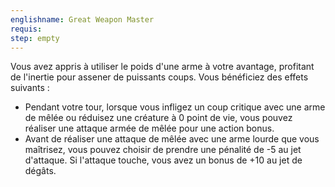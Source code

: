 ```yaml
---
englishname: Great Weapon Master
requis:
step: empty
---
```

Vous avez appris à utiliser le poids d'une arme à votre avantage, profitant de l'inertie pour assener de puissants coups. Vous bénéficiez des effets suivants : 

 - Pendant votre tour, lorsque vous infligez un coup critique avec une arme de mêlée ou réduisez une créature à 0 point de vie, vous pouvez réaliser une attaque armée de mêlée pour une action bonus.
 - Avant de réaliser une attaque de mêlée avec une arme lourde que vous maîtrisez, vous pouvez choisir de prendre une pénalité de -5 au jet d'attaque. Si l'attaque touche, vous avez un bonus de +10 au jet de dégâts.